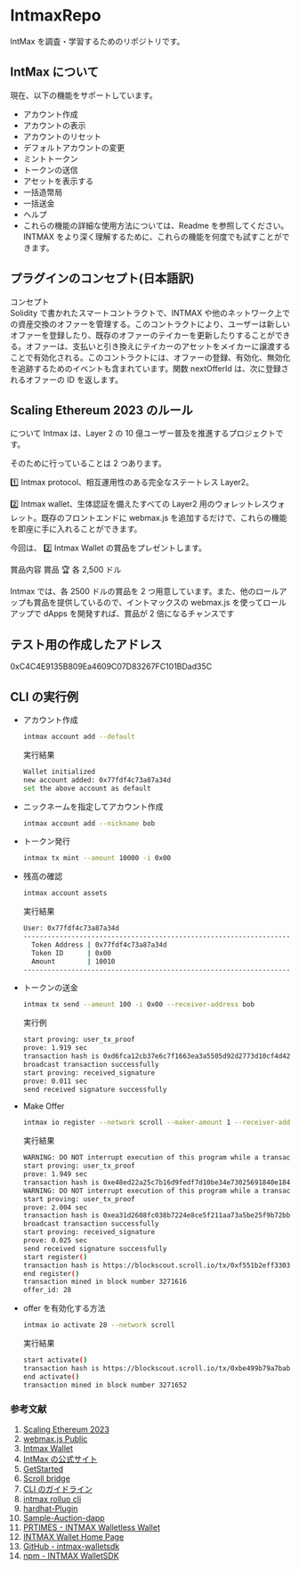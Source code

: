 # IntmaxRepo

IntMax を調査・学習するためのリポジトリです。

## IntMax について

現在、以下の機能をサポートしています。

- アカウント作成
- アカウントの表示
- アカウントのリセット
- デフォルトアカウントの変更
- ミントトークン
- トークンの送信
- アセットを表示する
- 一括造幣局
- 一括送金
- ヘルプ
- これらの機能の詳細な使用方法については、Readme を参照してください。  
  INTMAX をより深く理解するために、これらの機能を何度でも試すことができます。

## プラグインのコンセプト(日本語訳)

コンセプト  
Solidity で書かれたスマートコントラクトで、INTMAX や他のネットワーク上での資産交換のオファーを管理する。このコントラクトにより、ユーザーは新しいオファーを登録したり、既存のオファーのテイカーを更新したりすることができる。オファーは、支払いと引き換えにテイカーのアセットをメイカーに譲渡することで有効化される。このコントラクトには、オファーの登録、有効化、無効化を追跡するためのイベントも含まれています。関数 nextOfferId は、次に登録されるオファーの ID を返します。

## Scaling Ethereum 2023 のルール

について
Intmax は、Layer 2 の 10 億ユーザー普及を推進するプロジェクトです。

そのために行っていることは 2 つあります。

1️⃣ Intmax protocol、相互運用性のある完全なステートレス Layer2。

2️⃣ Intmax wallet、生体認証を備えたすべての Layer2 用のウォレットレスウォレット。既存のフロントエンドに webmax.js を追加するだけで、これらの機能を即座に手に入れることができます。

今回は、 2️⃣ Intmax Wallet の賞品をプレゼントします。

賞品内容
賞品 🏆 各 2,500 ドル

Intmax では、各 2500 ドルの賞品を 2 つ用意しています。また、他のロールアップも賞品を提供しているので、イントマックスの webmax.js を使ってロールアップで dApps を開発すれば、賞品が 2 倍になるチャンスです

## テスト用の作成したアドレス

0xC4C4E9135B809Ea4609C07D83267FC101BDad35C

## CLI の実行例

- アカウント作成

  ```bash
  intmax account add --default
  ```

  実行結果

  ```bash
  Wallet initialized
  new account added: 0x77fdf4c73a87a34d
  set the above account as default
  ```

- ニックネームを指定してアカウント作成

  ```bash
  intmax account add --nickname bob
  ```

- トークン発行

  ```bash
  intmax tx mint --amount 10000 -i 0x00
  ```

- 残高の確認

  ```bash
  intmax account assets
  ```

  実行結果

  ```bash
  User: 0x77fdf4c73a87a34d
  --------------------------------------------------------------------------------------
    Token Address | 0x77fdf4c73a87a34d
    Token ID      | 0x00
    Amount        | 10010
  --------------------------------------------------------------------------------------
  ```

- トークンの送金

  ```bash
  intmax tx send --amount 100 -i 0x00 --receiver-address bob
  ```

  実行例

  ```bash
  start proving: user_tx_proof
  prove: 1.919 sec
  transaction hash is 0xd6fca12cb37e6c7f1663ea3a5505d92d2773d10cf4d426435f515a225d9b423e (INTMAX)
  broadcast transaction successfully
  start proving: received_signature
  prove: 0.011 sec
  send received signature successfully
  ```

- Make Offer

  ```bash
  intmax io register --network scroll --maker-amount 1 --receiver-address carol --taker-token 0x0000000000000000000000000000000000000000 --taker-amount 1000000000000000 -u bob
  ```

  実行結果

  ```bash
  WARNING: DO NOT interrupt execution of this program while a transaction is being sent.
  start proving: user_tx_proof
  prove: 1.949 sec
  transaction hash is 0xe48ed22a25c7b16d9fedf7d10be34e73025691840e18455863766839f0466e77 (INTMAX)
  WARNING: DO NOT interrupt execution of this program while a transaction is being sent.
  start proving: user_tx_proof
  prove: 2.004 sec
  transaction hash is 0xea31d2608fc038b7224e8ce5f211aa73a5be25f9b72bb28507691fb203201ee0 (INTMAX)
  broadcast transaction successfully
  start proving: received_signature
  prove: 0.025 sec
  send received signature successfully
  start register()
  transaction hash is https://blockscout.scroll.io/tx/0xf551b2eff33037c4a6fae3c0cc9d8eb71991c044228cc51727d8f221e2626859
  end register()
  transaction mined in block number 3271616
  offer_id: 28
  ```

- offer を有効化する方法

  ```bash
  intmax io activate 28 --network scroll
  ```

  実行結果

  ```bash
  start activate()
  transaction hash is https://blockscout.scroll.io/tx/0xbe499b79a7bab1d9c2a4eeadacf752060c1a5bc3bc0ef9c266a6d60b4eb2b793
  end activate()
  transaction mined in block number 3271652
  ```

### 参考文献

1. [Scaling Ethereum 2023](https://ethglobal.com/events/scaling2023/prizes/intmax-intmax-5ejin)
2. [webmax.js Public](https://github.com/InternetMaximalism/webmax.js)
3. [Intmax Wallet](https://drive.google.com/file/d/16AcEheRMEtX9GgjOcQiFQZNQR8ZCPAS0/view)
4. [IntMax の公式サイト](https://intmax.io/)
5. [GetStarted](https://docs.testnet.intmax.io/getting-started/overview)
6. [Scroll bridge](https://scroll.io/bridge)
7. [CLI のガイドライン](https://docs.testnet.intmax.io/getting-started/interface-guide)
8. [intmax rolluo cli](https://github.com/InternetMaximalism/intmax-rollup-cli)
9. [hardhat-Plugin](https://github.com/mashharuki/intmax-interoperability-plugin)
10. [Sample-Auction-dapp](https://github.com/InternetMaximalism/intmax-rollup-cli/tree/main/packages/sample-auction-app/ethereum)
11. [PRTIMES - INTMAX Walletless Wallet](https://prtimes.jp/main/html/rd/p/000000004.000110841.html)
12. [INTMAX Wallet Home Page](https://home.wallet.intmax.io/)
13. [GitHub - intmax-walletsdk](https://github.com/InternetMaximalism/intmax-walletsdk)
14. [npm - INTMAX WalletSDK](https://www.npmjs.com/package/intmax-walletsdk)
